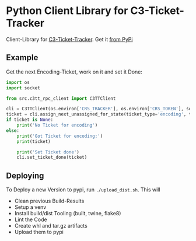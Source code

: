 # Python Client Library for C3-Ticket-Tracker

Client-Library for [C3-Ticket-Tracker](https://github.com/crs-tools/tracker).
Get it [from PyPi](https://pypi.org/project/c3tt-rpc-client/)

## Example

Get the next Encoding-Ticket, work on it and set it Done:

```python
import os
import socket

from src.c3tt_rpc_client import C3TTClient

cli = C3TTClient(os.environ['CRS_TRACKER'], os.environ['CRS_TOKEN'], socket.gethostname(), os.environ['CRS_SECRET'])
ticket = cli.assign_next_unassigned_for_state(ticket_type='encoding', to_state='encoding')
if ticket is None:
    print('No Ticket for encoding')
else:
    print('Got Ticket for encoding:')
    print(ticket)

    print('Set Ticket done')
    cli.set_ticket_done(ticket)
```

## Deploying

To Deploy a new Version to pypi, run `./upload_dist.sh`. This will

- Clean previous Build-Results
- Setup a venv
- Install build/dist Tooling (built, twine, flake8)
- Lint the Code
- Create whl and tar.gz artifacts
- Upload them to pypi
